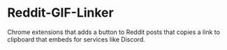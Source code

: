 # Reddit-GIF-Linker
 Chrome extensions that adds a button to Reddit posts that copies a link to clipboard that embeds for services like Discord.
